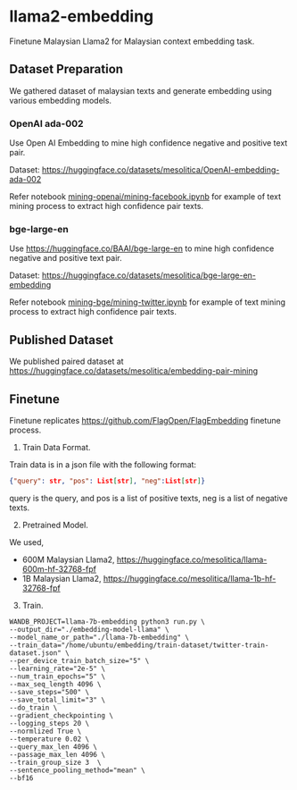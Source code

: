 # llama2-embedding

Finetune Malaysian Llama2 for Malaysian context embedding task.

## Dataset Preparation

We gathered dataset of malaysian texts and generate embedding using various embedding models.

### OpenAI ada-002

Use Open AI Embedding to mine high confidence negative and positive text pair.

Dataset: https://huggingface.co/datasets/mesolitica/OpenAI-embedding-ada-002

Refer notebook [mining-openai/mining-facebook.ipynb](mining-openai/mining-facebook.ipynb) for example of text mining process to extract high confidence pair texts.

### bge-large-en

Use https://huggingface.co/BAAI/bge-large-en to mine high confidence negative and positive text pair.

Dataset: https://huggingface.co/datasets/mesolitica/bge-large-en-embedding

Refer notebook [mining-bge/mining-twitter.ipynb](mining-bge/mining-twitter.ipynb) for example of text mining process to extract high confidence pair texts.

## Published Dataset

We published paired dataset at https://huggingface.co/datasets/mesolitica/embedding-pair-mining

## Finetune

Finetune replicates https://github.com/FlagOpen/FlagEmbedding finetune process.

1. Train Data Format.

Train data is in a json file with the following format:

```json
{"query": str, "pos": List[str], "neg":List[str]}
```

query is the query, and pos is a list of positive texts, neg is a list of negative texts.

2. Pretrained Model.

We used,

- 600M Malaysian Llama2, https://huggingface.co/mesolitica/llama-600m-hf-32768-fpf
- 1B Malaysian Llama2, https://huggingface.co/mesolitica/llama-1b-hf-32768-fpf

3. Train.

```
WANDB_PROJECT=llama-7b-embedding python3 run.py \
--output_dir="./embedding-model-llama" \
--model_name_or_path="./llama-7b-embedding" \
--train_data="/home/ubuntu/embedding/train-dataset/twitter-train-dataset.json" \
--per_device_train_batch_size="5" \
--learning_rate="2e-5" \
--num_train_epochs="5" \
--max_seq_length 4096 \
--save_steps="500" \
--save_total_limit="3" \
--do_train \
--gradient_checkpointing \
--logging_steps 20 \
--normlized True \
--temperature 0.02 \
--query_max_len 4096 \
--passage_max_len 4096 \
--train_group_size 3  \
--sentence_pooling_method="mean" \
--bf16
```



